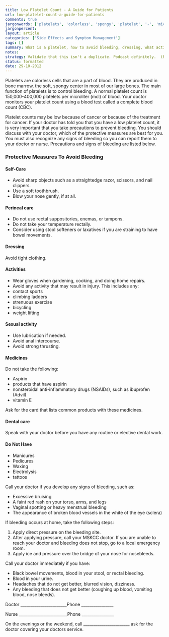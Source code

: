 ```yaml
---
title: Low Platelet Count - A Guide for Patients
url: low-platelet-count-a-guide-for-patients
comments: true
jargonwords: ['platelets', 'colorless', 'spongy', 'platelet', '-', 'microliter', 'mcl', 'cbc', 'self-care', 'straightedge', 'clippers', 'perineal', 'rectal', 'suppositories', 'enemas', 'tampons', 'rectally', 'softeners', 'laxatives', 'bicycling', 'lubrication', 'anal', 'thrusting', 'nonsteroidal', 'anti-inflammatory', 'nsaids', 'ibuprofen', 'advil', 'manicures', 'pedicures', 'waxing', 'electrolysis', 'bruising', 'sclera', 'mskcc', 'nosebleeds', 'dizziness', 'bleeds']
jargonpercent:
layout: article
categories: ['Side Effects and Symptom Management']
tags: []
summary: What is a platelet, how to avoid bleeding, dressing, what activities to avoid, safe sexual activity, medications to avoid, symptoms to avoid. 
notes:
strategy: Validate that this isn't a duplicate. Podcast definitely.  (Rethink? No. Some re-writing? Yes. Graphics or diagrams? No. Photography? No. Podcast or audio? Yes. Video? No)
status: formatted
date: 29-10-2012
---
```

Platelets are colorless cells that are a part of blood.  They are produced in bone marrow, the soft, spongy center in most of our large bones.  The main function of platelets is to control bleeding.  A normal platelet count is 150,000-400,000 platelets per microliter (mcl) of blood. Your doctor monitors your platelet count using a blood test called a complete blood count (CBC). 

Platelet counts may be low because of cancer or because of the treatment for cancer. If your doctor has told you that you have a low platelet count, it is very important that you take precautions to prevent bleeding.  You should discuss with your doctor, which of the protective measures are best for you.  You must also recognize any signs of bleeding so you can report them to your doctor or nurse.  Precautions and signs of bleeding are listed below. 

### Protective Measures To Avoid Bleeding

#### Self-Care

* Avoid sharp objects such as a straightedge razor, scissors, and nail clippers.
* Use a soft toothbrush.
* Blow your nose gently, if at all.

#### Perineal care

* Do not use rectal suppositories, enemas, or tampons.  
* Do not take your temperature rectally.  
* Consider using stool softeners or laxatives if you are straining to have bowel movements.

#### Dressing

Avoid tight clothing.

#### Activities

* Wear gloves when gardening, cooking, and doing home repairs. 
* Avoid any activity that may result in injury. This includes any:
* contact sports
* climbing ladders
* strenuous exercise
* bicycling
* weight lifting

#### Sexual activity

* Use lubrication if needed.
* Avoid anal intercourse. 
* Avoid strong thrusting.

#### Medicines

Do not take the following:

* Aspirin
* products that have aspirin
* nonsteroidal anti-inflammatory drugs (NSAIDs), such as ibuprofen (Advil)
* vitamin E

Ask for the card that lists common products with these medicines.

#### Dental care
Speak with your doctor before you have any routine or elective dental work.

#### Do Not Have

* Manicures
* Pedicures
* Waxing
* Electrolysis
* tattoos

Call your doctor if you develop any signs of bleeding, such as:

* Excessive bruising
* A faint red rash on your torso, arms, and legs
* Vaginal spotting or heavy menstrual bleeding
* The appearance of broken blood vessels in the white of the eye (sclera)

If bleeding occurs at home, take the following steps:

1. Apply direct pressure on the bleeding site.
2. After applying pressure, call your MSKCC doctor.  If you are unable to reach your doctor and bleeding does not stop, go to a local emergency room.
3. Apply ice and pressure over the bridge of your nose for nosebleeds.

Call your doctor immediately if you have:

* Black bowel movements, blood in your stool, or rectal bleeding.
* Blood in your urine.
* Headaches that do not get better, blurred vision, dizziness.
* Any bleeding that does not get better (coughing up blood, vomiting blood, nose bleeds).

Doctor _______________________Phone ________________

Nurse ________________________Phone ________________

On the evenings or the weekend, call _______________________ ask for the doctor covering your doctors service.